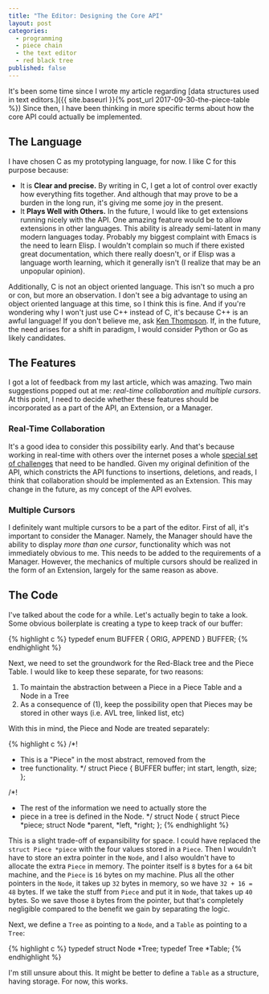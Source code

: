 ```yaml
---
title: "The Editor: Designing the Core API"
layout: post
categories:
  - programming
  - piece chain
  - the text editor
  - red black tree
published: false
---
```


It's been some time since I wrote my article regarding [data structures used in text editors.]({{ site.baseurl }}{% post_url 2017-09-30-the-piece-table %}) Since then, I have been thinking in more specific terms about how the core API could actually be implemented.  

## The Language

I have chosen C as my prototyping language, for now. I like C for this purpose because:
 
* It is **Clear and precise.** By writing in C, I get a lot of control over exactly how everything fits together. And although that may prove to be a burden in the long run, it's giving me some joy in the present.
* It **Plays Well with Others.** In the future, I would like to get extensions running nicely with the API. One amazing feature would be to allow extensions in other languages. This ability is already semi-latent in many modern languages today. Probably my biggest complaint with Emacs is the need to learn Elisp. I wouldn't complain so much if there existed great documentation, which there really doesn't, or if Elisp was a language worth learning, which it generally isn't (I realize that may be an unpopular opinion).

Additionally, C is not an object oriented language. This isn't so much a pro or con, but more an observation. I don't see a big advantage to using an object oriented language at this time, so I think this is fine. And if you're wondering why I won't just use C++ instead of C, it's because C++ is an awful language! If you don't believe me, ask [Ken Thompson](https://en.wikipedia.org/wiki/Ken_Thompson). If, in the future, the need arises for a shift in paradigm, I would consider Python or Go as likely candidates.  

## The Features

I got a lot of feedback from my last article, which was amazing. Two main suggestions popped out at me: *real-time collaboration* and *multiple cursors*. At this point, I need to decide whether these features should be incorporated as a part of the API, an Extension, or a Manager.

### Real-Time Collaboration

It's a good idea to consider this possibility early. And that's because working in real-time with others over the internet poses a whole [special set of challenges](https://en.wikipedia.org/wiki/Collaborative_real-time_editor#Technical_challenges) that need to be handled. Given my original definition of the API, which constricts the API functions to insertions, deletions, and reads, I think that collaboration should be implemented as an Extension. This may change in the future, as my concept of the API evolves.

### Multiple Cursors

I definitely want multiple cursors to be a part of the editor. First of all, it's important to consider the Manager. Namely, the Manager should have the ability to display *more than one cursor*, functionality which was not immediately obvious to me. This needs to be added to the requirements of a Manager. However, the mechanics of multiple cursors should be realized in the form of an Extension, largely for the same reason as above. 

## The Code

I've talked about the code for a while. Let's actually begin to take a look. Some obvious boilerplate is creating a type to keep track of our buffer:

{% highlight c %}
typedef enum BUFFER {
    ORIG,
    APPEND
} BUFFER;
{% endhighlight %}

Next, we need to set the groundwork for the Red-Black tree and the Piece Table. I would like to keep these separate, for two reasons:

1. To maintain the abstraction between a Piece in a Piece Table and a Node in a Tree
2. As a consequence of (1), keep the possibility open that Pieces may be stored in other ways (i.e. AVL tree, linked list, etc)

With this in mind, the Piece and Node are treated separately:

{% highlight c %}
/*!
 * This is a "Piece" in the most abstract, removed from the
 * tree functionality.
 */
struct Piece {
    BUFFER buffer;
    int start, length, size;
};

/*!
 * The rest of the information we need to actually store the 
 * piece in a tree is defined in the Node.
 */
struct Node {
    struct Piece *piece;
    struct Node *parent, *left, *right;
};
{% endhighlight %}

This is a slight trade-off of expansibility for space. I could have replaced the `struct Piece *piece` with the four values stored in a `Piece`. Then I wouldn't have to store an extra pointer in the `Node`, and I also wouldn't have to allocate the extra `Piece` in memory. The pointer itself is `8` bytes for a `64` bit machine, and the `Piece` is `16` bytes on my machine. Plus all the other pointers in the `Node`, it takes up `32` bytes in memory, so we have `32 + 16 = 48` bytes. If we take the stuff from `Piece` and put it in `Node`, that takes up `40` bytes. So we save those `8` bytes from the pointer, but that's completely negligible compared to the benefit we gain by separating the logic.  

Next, we define a `Tree` as pointing to a `Node`, and a `Table` as pointing to a `Tree`:  

{% highlight c %}
typedef struct Node *Tree;
typedef Tree *Table;
{% endhighlight %}

I'm still unsure about this. It might be better to define a `Table` as a structure, having storage. For now, this works. 


